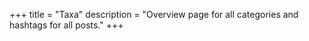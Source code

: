 +++
title = "Taxa"
description = "Overview page for all categories and hashtags for all posts."
+++
